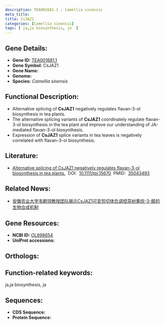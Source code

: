 ```yaml
---
description: TEA001681.1 ; Camellia sinensis
meta_title:
title: CsJAZ1
categories: [Camellia sinensis]
tags: [ ja,ja biosynthesis, ja  ]
---
```


## Gene Details:
- **Gene ID:**	[TEA001681.1]()
- **Gene Symbol:** CsJAZ1
- **Gene Name:** 
- **Genome:** []()
- **Species:** *Camellia sinensis*

## Functional Description:
   - Alternative splicing of **CsJAZ1** negatively regulates flavan-3-ol biosynthesis in tea plants.
   - The alternative splicing variants of **CsJAZ1** coordinately regulate flavan-3-ol biosynthesis in the tea plant and improve our understanding of JA-mediated flavan-3-ol biosynthesis.
   - Expression of **CsJAZ1** splice variants in tea leaves is negatively correlated with flavan-3-ol biosynthesis.

## Literature:
   - [Alternative splicing of CsJAZ1 negatively regulates flavan-3-ol biosynthesis in tea plants.]( https://onlinelibrary.wiley.com/doi/10.1111/tpj.15670)&nbsp;&nbsp;DOI:&nbsp;&nbsp;[10.1111/tpj.15670](https://onlinelibrary.wiley.com/doi/10.1111/tpj.15670)&nbsp;&nbsp;PMID:&nbsp;&nbsp;[35043493](https://pubmed.ncbi.nlm.nih.gov/35043493/)

## Related News:
   - [安徽农业大学韦朝领教授团队揭示CsJAZ1可变剪切体负调控茶树黄烷-3-醇的生物合成机制](https://mp.weixin.qq.com/s?__biz=MzIyOTY2NDYyNQ==&mid=2247532048&idx=1&sn=2ffea60e86a475df5e309e170a71011b&chksm=e8bd0c0edfca85185d7a63464aeed78d98c08c20045e4659bee68086919f491fc06e55a909e2&scene=27#wechat_redirect)

## Gene Resources:
- **NCBI ID:** [OL898654](https://www.ncbi.nlm.nih.gov/gene/?term=OL898654)
- **UniProt accessions:** [](https://www.uniprot.org/uniprotkb//entry)

## Orthologs:


## Function-related keywords:
ja,ja biosynthesis, ja 

## Sequences:
- **CDS Sequence:**
- **Protein Sequence:**
